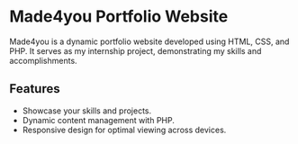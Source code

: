 # Made4you Portfolio Website

Made4you is a dynamic portfolio website developed using HTML, CSS, and PHP. It serves as my internship project, demonstrating my skills and accomplishments.

## Features
- Showcase your skills and projects.
- Dynamic content management with PHP.
- Responsive design for optimal viewing across devices.
